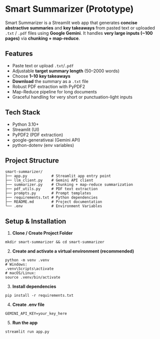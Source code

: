 # Smart Summarizer (Prototype)

Smart Summarizer is a Streamlit web app that generates **concise abstractive summaries** and **key takeaways** from pasted text or uploaded `.txt` / `.pdf` files using **Google Gemini**. It handles **very large inputs (~100 pages)** via **chunking + map-reduce**.

## Features
- Paste text or upload `.txt`/`.pdf`
- Adjustable **target summary length** (50–2000 words)
- Choose **1–10 key takeaways**
- **Download** the summary as a `.txt` file
- Robust PDF extraction with PyPDF2
- Map-Reduce pipeline for long documents
- Graceful handling for very short or punctuation-light inputs

## Tech Stack
- Python 3.10+
- Streamlit (UI)
- PyPDF2 (PDF extraction)
- google-generativeai (Gemini API)
- python-dotenv (env variables)

## Project Structure
```
smart-summarizer/
├── app.py           # Streamlit app entry point
├── llm_client.py    # Gemini API client
├── summarizer.py    # Chunking + map-reduce summarization
├── pdf_utils.py     # PDF text extraction
├── prompts.py       # Prompt templates
├── requirements.txt # Python dependencies
├── README.md        # Project documentation
└── .env             # Environment Variables
```

## Setup & Installation

1. **Clone / Create Project Folder**
```
mkdir smart-summarizer && cd smart-summarizer
```

2. **Create and activate a virtual environment (recommended)**
```
python -m venv .venv
# Windows:
.venv\Scripts\activate
# macOS/Linux:
source .venv/bin/activate
```

3. **Install dependencies**
```
pip install -r requirements.txt
```

4. **Create .env file**
```
GEMINI_API_KEY=your_key_here
```
5. **Run the app**
```
streamlit run app.py
```

